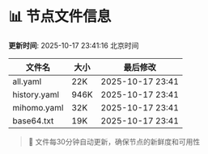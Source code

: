 # 📊 节点文件信息

**更新时间**: 2025-10-17 23:41:16 北京时间

| 文件名 | 大小 | 最后修改 |
|--------|------|----------|
| all.yaml | 22K | 2025-10-17 23:41 |
| history.yaml | 946K | 2025-10-17 23:41 |
| mihomo.yaml | 32K | 2025-10-17 23:41 |
| base64.txt | 19K | 2025-10-17 23:41 |

> 🔄 文件每30分钟自动更新，确保节点的新鲜度和可用性
